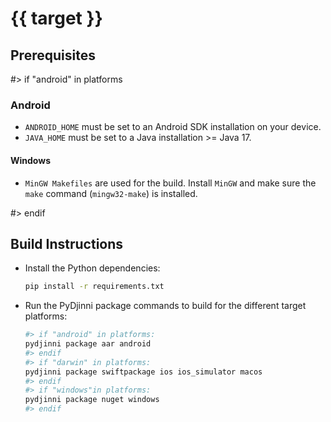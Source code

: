 # {{ target }}

## Prerequisites

#> if "android" in platforms
### Android

- `ANDROID_HOME` must be set to an Android SDK installation on your device.
- `JAVA_HOME` must be set to a Java installation >= Java 17.

#### Windows

- `MinGW Makefiles` are used for the build. Install `MinGW` and make sure the `make` command (`mingw32-make`) is installed.

#> endif
## Build Instructions

- Install the Python dependencies:
  ```sh
  pip install -r requirements.txt
  ```
- Run the PyDjinni package commands to build for the different target platforms:
  ```sh
  #> if "android" in platforms:
  pydjinni package aar android
  #> endif
  #> if "darwin" in platforms:
  pydjinni package swiftpackage ios ios_simulator macos
  #> endif
  #> if "windows"in platforms:
  pydjinni package nuget windows
  #> endif
  ```
